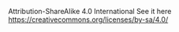 Attribution-ShareAlike 4.0 International
See it here https://creativecommons.org/licenses/by-sa/4.0/
